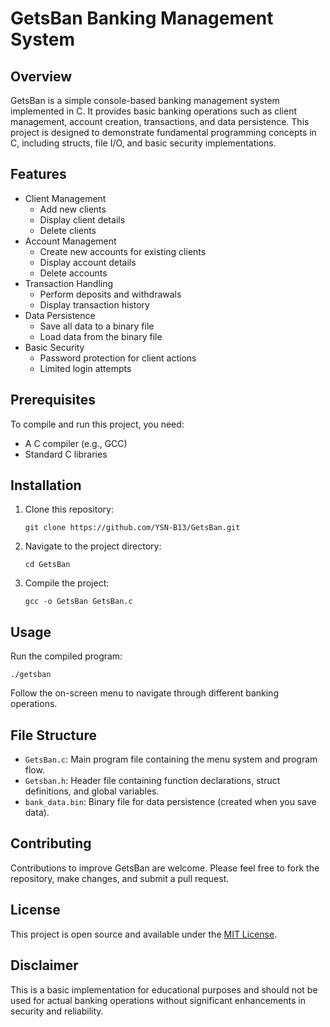 # GetsBan Banking Management System

## Overview

GetsBan is a simple console-based banking management system implemented in C. It provides basic banking operations such as client management, account creation, transactions, and data persistence. This project is designed to demonstrate fundamental programming concepts in C, including structs, file I/O, and basic security implementations.

## Features

- Client Management
  - Add new clients
  - Display client details
  - Delete clients
- Account Management
  - Create new accounts for existing clients
  - Display account details
  - Delete accounts
- Transaction Handling
  - Perform deposits and withdrawals
  - Display transaction history
- Data Persistence
  - Save all data to a binary file
  - Load data from the binary file
- Basic Security
  - Password protection for client actions
  - Limited login attempts

## Prerequisites

To compile and run this project, you need:

- A C compiler (e.g., GCC)
- Standard C libraries

## Installation

1. Clone this repository:
   ```
   git clone https://github.com/YSN-B13/GetsBan.git
   ```
2. Navigate to the project directory:
   ```
   cd GetsBan
   ```
3. Compile the project:
   ```
   gcc -o GetsBan GetsBan.c
   ```

## Usage

Run the compiled program:

```
./getsban
```

Follow the on-screen menu to navigate through different banking operations.

## File Structure

- `GetsBan.c`: Main program file containing the menu system and program flow.
- `Getsban.h`: Header file containing function declarations, struct definitions, and global variables.
- `bank_data.bin`: Binary file for data persistence (created when you save data).

## Contributing

Contributions to improve GetsBan are welcome. Please feel free to fork the repository, make changes, and submit a pull request.

## License

This project is open source and available under the [MIT License](LICENSE).

## Disclaimer

This is a basic implementation for educational purposes and should not be used for actual banking operations without significant enhancements in security and reliability.
